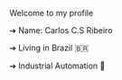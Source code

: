 Welcome to my profile 

➔ Name: Carlos C.S Ribeiro 

➔ Living in Brazil 🇧🇷

➔ Industrial Automation 🔌
<!---
CS-Ribeiro/CS-Ribeiro is a ✨ special ✨ repository because its `README.md` (this file) appears on your GitHub profile.
You can click the Preview link to take a look at your changes.
--->
